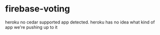 firebase-voting
===============
heroku
  no cedar supported app detected. heroku has no idea what kind of app we're pushing up to it